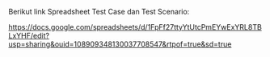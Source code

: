 Berikut link Spreadsheet Test Case dan Test Scenario:

https://docs.google.com/spreadsheets/d/1FpFf27ttyYtUtcPmEYwExYRL8TBLxYHF/edit?usp=sharing&ouid=108909348130037708547&rtpof=true&sd=true



